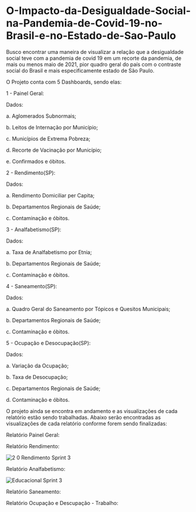 # O-Impacto-da-Desigualdade-Social-na-Pandemia-de-Covid-19-no-Brasil-e-no-Estado-de-Sao-Paulo

Busco encontrar uma maneira de visualizar a relação que a desigualdade social teve com a pandemia de covid 19 em um recorte da pandemia, de mais ou menos maio de 2021, pior quadro geral do país com o contraste social do Brasil e mais especificamente estado de São Paulo.

O Projeto conta com 5 Dashboards, sendo elas:

1 - Painel Geral:

Dados:

a. Aglomerados Subnormais;

b. Leitos de Internação por Município;

c. Municípios de Extrema Pobreza;

d. Recorte de Vacinação por Município;

e. Confirmados e óbitos.
    
    
2 - Rendimento(SP):

Dados:

a. Rendimento Domiciliar per Capita;

b. Departamentos Regionais de Saúde;

c. Contaminação e óbitos.


3 - Analfabetismo(SP):

Dados:

a. Taxa de Analfabetismo por Etnia;

b. Departamentos Regionais de Saúde;

c. Contaminação e óbitos.
    
    
4 - Saneamento(SP):

Dados:

a. Quadro Geral do Saneamento por Tópicos e Quesitos Municipais;

b. Departamentos Regionais de Saúde;

c. Contaminação e óbitos.
    
    
5 - Ocupação e Desocupação(SP):

Dados:

a. Variação da Ocupação;

b. Taxa de Desocupação;

c. Departamentos Regionais de Saúde;

d. Contaminação e óbitos.
    
O projeto ainda se encontra em andamento e as visualizações de cada relatório estão sendo trabalhadas. Abaixo serão encontradas as visualizações de cada relatório conforme forem sendo finalizadas:

Relatório Painel Geral:

Relatório Rendimento:

![2 0 Rendimento Sprint 3](https://user-images.githubusercontent.com/90016924/147259985-ce7b5bfe-4aad-419d-a5f3-1e5982f24669.jpg)

Relatório Analfabetismo:

![Educacional Sprint 3](https://user-images.githubusercontent.com/90016924/147259967-4f15f343-6844-4bb7-b965-eac4bd4325be.jpg)

Relatório Saneamento:

Relatório Ocupação e Descupação - Trabalho:
